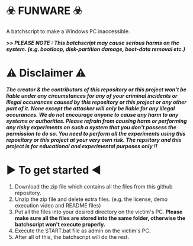 #                                                                       ☣️ FUNWARE ☣️
A batchscript to make a Windows PC inaccessible.


***>> PLEASE NOTE : This batchscript may cause serious harms on the system. (e.g. bootloop, disk-partition damage, boot-data removal etc.)***


⚠️ Disclaimer ⚠️
=================
***The creator & the contributors of this repository or this project won't be liable under any circumstances for any of your criminal incidents or illegal occurances caused by this repository or this project or any other part of it. None except the attacker will only be liable for any illegal occurances. We do not encourage anyone to cause any harm to any systems or authorities. Please refrain from causing harm or performing any risky experiments on such a system that you don't possess the permission to do so. You need to perform all the experiments using this repository or this project at your very own risk. The repsitory and this project is for educational and experimental purposes only !!***


▶️ To get started ◀️
=====================
1. Download the zip file which contains all the files from this github repository.
2. Unzip the zip file and delete extra files. (e.g. the license, demo execution video and README files)
3. Put all the files into your desired directory on the victim's PC. **Please make sure all the files are stored into the same folder, otherwise the batchscript won't execute properly.**
4. Execute the START.bat file as admin on the victim's PC.
5. After all of this, the batchscript will do the rest.
